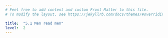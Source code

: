 ```yaml
---
# Feel free to add content and custom Front Matter to this file.
# To modify the layout, see https://jekyllrb.com/docs/themes/#overriding-theme-defaults

title:  "5.1 Men read men"
level:  2
---
```


<script src="https://d3js.org/d3.v6.min.js" defer></script>
<script src="https://d3js.org/d3-scale.v3.min.js" defer></script>
<script src="js/companion_chart_5-1_men-read-men.js" defer></script>

<div class="chart_float" id="chart_5-1_men-read-men"></div>
